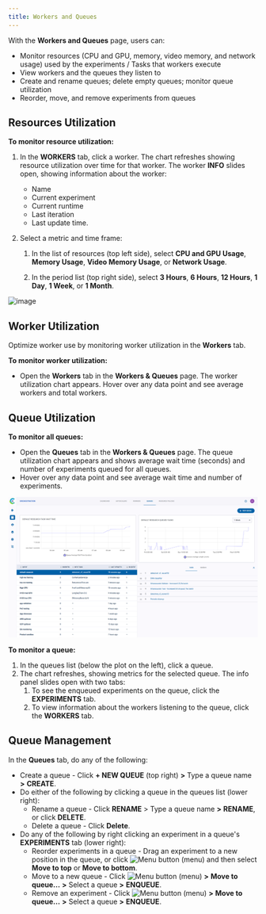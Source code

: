```yaml
---
title: Workers and Queues
---
```


With the **Workers and Queues** page, users can:

* Monitor resources (CPU and GPU, memory, video memory, and network usage) used by the experiments / Tasks that workers
  execute
* View workers and the queues they listen to
* Create and rename queues; delete empty queues; monitor queue utilization
* Reorder, move, and remove experiments from queues



## Resources Utilization

**To monitor resource utilization:**

1. In the **WORKERS** tab, click a worker. The chart refreshes showing resource utilization over time for that worker. The
   worker **INFO** slides open, showing information about the worker:
   * Name
   * Current experiment
   * Current runtime
   * Last iteration
   * Last update time.

1. Select a metric and time frame:

    1. In the list of resources (top left side), select **CPU and GPU Usage**, **Memory Usage**, **Video Memory Usage**, or **Network Usage**.

    1. In the period list (top right side), select **3 Hours**, **6 Hours**, **12 Hours**, **1 Day**, **1 Week**, or **1 Month**.

![image](../img/4000.png)



## Worker Utilization

Optimize worker use by monitoring worker utilization in the **Workers** tab.

**To monitor worker utilization:**

* Open the **Workers** tab in the **Workers & Queues** page. The worker utilization chart
  appears. Hover over any data point and see average workers and total workers.



## Queue Utilization

**To monitor all queues:**

* Open the **Queues** tab in the **Workers & Queues** page. The queue utilization chart appears and shows
 average wait time (seconds) and number of experiments queued for all queues.
* Hover over any data point and see average wait time and number of experiments.

![image](../img/4100.png)

**To monitor a queue:**

1. In the queues list (below the plot on the left), click a queue.
1. The chart refreshes, showing metrics for the selected queue. The info panel slides open with two tabs:
   1. To see the enqueued experiments on the queue, click the **EXPERIMENTS** tab.
   2. To view information about the workers listening to the queue, click the **WORKERS** tab.



## Queue Management

In the **Queues** tab, do any of the following:

* Create a queue - Click **+ NEW QUEUE** (top right) **>** Type a queue name **>** **CREATE**.
* Do either of the following by clicking a queue in the queues list (lower right):
    * Rename a queue - Click **RENAME** > Type a queue name **>** **RENAME**, or click **DELETE**.
    * Delete a queue - Click **Delete**.
* Do any of the following by right clicking an experiment in a queue's **EXPERIMENTS** tab (lower right):
    * Reorder experiments in a queue - Drag an experiment to a new position in the queue, or click <img src="/docs/latest/icons/ico-dots-v-menu.svg" alt="Menu button" className="icon size-md space-sm" />
      (menu) and then select **Move to top** or **Move to bottom**.
    * Move to a new queue - Click  <img src="/docs/latest/icons/ico-dots-v-menu.svg" alt="Menu button" className="icon size-md space-sm" />  (menu) **>** **Move to queue...** **>** Select a queue **>** **ENQUEUE**.
    * Remove an experiment - Click <img src="/docs/latest/icons/ico-dots-v-menu.svg" alt="Menu button" className="icon size-md space-sm" />  (menu) **>** **Move to queue...** **>** Select a queue **>** **ENQUEUE**.

